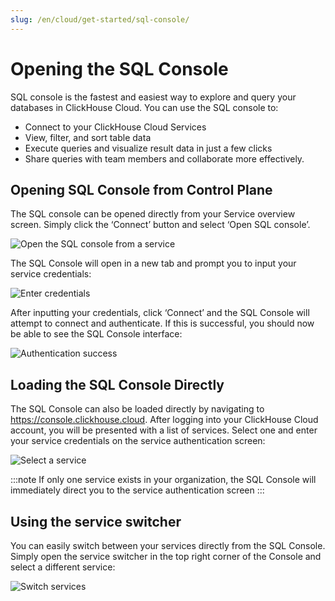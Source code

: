 ```yaml
---
slug: /en/cloud/get-started/sql-console/
---
```

# Opening the SQL Console

SQL console is the fastest and easiest way to explore and query your databases in ClickHouse Cloud.  You can use the SQL console to:
- Connect to your ClickHouse Cloud Services
- View, filter, and sort table data
- Execute queries and visualize result data in just a few clicks
- Share queries with team members and collaborate more effectively.

## Opening SQL Console from Control Plane

The SQL console can be opened directly from your Service overview screen.  Simply click the ‘Connect’ button and select ‘Open SQL console’.

  ![Open the SQL console from a service](@site/docs/en/cloud/images/sqlconsole/open-sql-console-from-service.png)

The SQL Console will open in a new tab and prompt you to input your service credentials:

  ![Enter credentials](@site/docs/en/cloud/images/sqlconsole/enter-credentials.png)

After inputting your credentials, click ‘Connect’ and the SQL Console will attempt to connect and authenticate.  If this is successful, you should now be able to see the SQL Console interface:

  ![Authentication success](@site/docs/en/cloud/images/sqlconsole/authentication-success.png)

## Loading the SQL Console Directly

The SQL Console can also be loaded directly by navigating to https://console.clickhouse.cloud.  After logging into your ClickHouse Cloud account, you will be presented with a list of services.  Select one and enter your service credentials on the service authentication screen:

  ![Select a service](@site/docs/en/cloud/images/sqlconsole/select-a-service.png)

:::note
If only one service exists in your organization, the SQL Console will immediately direct you to the service authentication screen
:::

## Using the service switcher

You can easily switch between your services directly from the SQL Console.  Simply open the service switcher in the top right corner of the Console and select a different service:

  ![Switch services](@site/docs/en/cloud/images/sqlconsole/switch-services.png)
